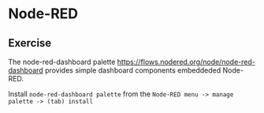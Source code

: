 # Node-RED


## Exercise

The node-red-dashboard palette https://flows.nodered.org/node/node-red-dashboard provides simple dashboard components embeddeded Node-RED. 

Install `node-red-dashboard palette` from the `Node-RED menu -> manage palette -> (tab) install`
